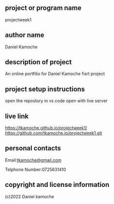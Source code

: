 ## project or program name
projectweek1

## author name
Daniel Kamoche

## description of project
An online portfilio for Daniel Kamoche fisrt project

## project setup instructions
open the repostory in vs code
open with live server

## live link
https://tkamoche.github.io/projectweek1/
https://github.com/tkamoche.io/projectweek1.git

## personal contacts
Email:tkamoche@gmail.com

Telphone Number:0725631410

## copyright and license information
(c)2022 Daniel kamoche